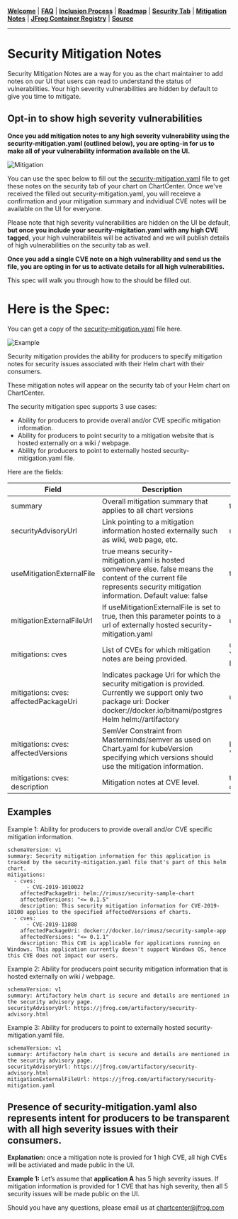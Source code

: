 [__Welcome__](README.md) | [__FAQ__](faq.md) | [__Inclusion Process__](inclusion.md) | [__Roadmap__](roadmap.md) | [__Security Tab__](security.md) | [__Mitigation Notes__](securitymitigationspec.md) | [__JFrog Container Registry__](jfrog-cr.md) | [__Source__](source-inclusion.md)

------

# Security Mitigation Notes

Security Mitigation Notes are a way for you as the chart maintainer to add notes on our UI that users can read to understand the status of vulnerabilities. Your high severity vulnerabilities are hidden by default to give you time to mitigate. 

## Opt-in to show high severity vulnerabilities

**Once you add mitigation notes to any high severity vulnerability using the security-mitigation.yaml (outlined below), you are opting-in for us to make all of your vulnerability information available on the UI.**

![Mitigation](https://github.com/jfrog/chartcenter/blob/master/docs/mi1.jpg?raw=true)

You can use the spec below to fill out the [security-mitigation.yaml](https://github.com/jfrog/chartcenter/blob/master/docs/security-mitigation.yaml) file to get these notes on the security tab of your chart on ChartCenter. Once we've received the filled out security-mitigation.yaml, you will receieve a confirmation and your mitigation summary and indvidiual CVE notes will be available on the UI for everyone.

Please note that high severity vulnerabilities are hidden on the UI be default, **but once you include your security-migitation.yaml with any high CVE tagged**, your high vulnerabiliteis will be activated and we will publish details of high vulnerabilities on the security tab as well.

**Once you add a single CVE note on a high vulnerability and send us the file, you are opting in for us to activate details for all high vulnerabilities.**

This spec will walk you through how to the  should be filled out.

# Here is the Spec:

You can get a copy of the [security-mitigation.yaml](https://github.com/jfrog/chartcenter/blob/master/docs/security-mitigation.yaml) file here.

![Example](https://github.com/jfrog/chartcenter/blob/master/docs/screen4.png?raw=true)

Security mitigation provides the ability for producers to specify mitigation notes for security issues associated with their Helm chart with their consumers.

These mitigation notes will appear on the security tab of your Helm chart on ChartCenter.

The security mitigation spec supports 3 use cases:
* Ability for producers to provide overall and/or CVE specific mitigation information. 
* Ability for producers to point security to a mitigation website that is hosted externally on a wiki / webpage.
* Ability for producers to point to externally hosted security-mitigation.yaml file.

Here are the fields:

| Field  | Description | Type |
| ------------- | ------------- | ---- |
| summary  | Overall mitigation summary that applies to all chart versions  | text |
| securityAdvisoryUrl | Link pointing to a mitigation information hosted externally such as wiki, web page, etc. | url |
| useMitigationExternalFile | true means security-mitigation.yaml is hosted somewhere else. false means the content of the current file represents security mitigation information. Default value: false | true/false | 
| mitigationExternalFileUrl | If useMitigationExternalFile is set to true, then this parameter points to a url of externally hosted security-mitigation.yaml | url | 
| mitigations: cves | List of CVEs for which mitigation notes are being provided. | CVE-YYYY-NNNN | 
| mitigations: cves: affectedPackageUri | Indicates package Uri for which the security mitigation is provided. Currently we support only two package uri: Docker docker://docker.io/bitnami/postgres Helm helm://artifactory | uri | 
| mitigations: cves: affectedVersions | SemVer Constraint from Masterminds/semver as used on Chart.yaml for kubeVersion specifying which versions should use the mitigation information. | Example: "> 1.2.x || < 2.5.8" | 
| mitigations: cves: description | Mitigation notes at CVE level. | text description | 

## Examples
Example 1: Ability for producers to provide overall and/or CVE specific mitigation information. 

```
schemaVersion: v1
summary: Security mitigation information for this application is tracked by the security-mitigation.yaml file that's part of this helm chart.
mitigations:
  - cves:
      - CVE-2019-1010022
    affectedPackageUri: helm://rimusz/security-sample-chart
    affectedVersions: "<= 0.1.5"
    description: This security mitigation information for CVE-2019-10100 applies to the specified affectedVersions of charts.
  - cves:
      - CVE-2019-11888
    affectedPackageUri: docker://docker.io/rimusz/security-sample-app
    affectedVersions: "<= 0.1.1"
    description: This CVE is applicable for applications running on Windows. This application currently doesn't support Windows OS, hence this CVE does not impact our users.
```

Example 2: Ability for producers point security mitigation information that is hosted externally on wiki / webpage.

```
schemaVersion: v1
summary: Artifactory helm chart is secure and details are mentioned in the security advisory page. 
securityAdvisoryUrl: https://jfrog.com/artifactory/security-advisory.html
```

Example 3: Ability for producers to point to externally hosted security-mitigation.yaml file.

```
schemaVersion: v1
summary: Artifactory helm chart is secure and details are mentioned in the security advisory page. 
securityAdvisoryUrl: https://jfrog.com/artifactory/security-advisory.html
mitigationExternalFileUrl: https://jfrog.com/artifactory/security-mitigation.yaml
```

## Presence of security-mitigation.yaml also represents intent for producers to be transparent with all high severity issues with their consumers. 

**Explanation:** once a mitigation note is provied for 1 high CVE, all high CVEs will be activiated and made public in the UI. 

**Example 1:** Let’s assume that **application A** has 5 high severity issues. If mitigation information is provided for 1 CVE that has high severity, then all 5 security issues will be made public on the UI.

Should you have any questions, please email us at [chartcenter@jfrog.com](mailto:chartcenter@jfrog.com)



